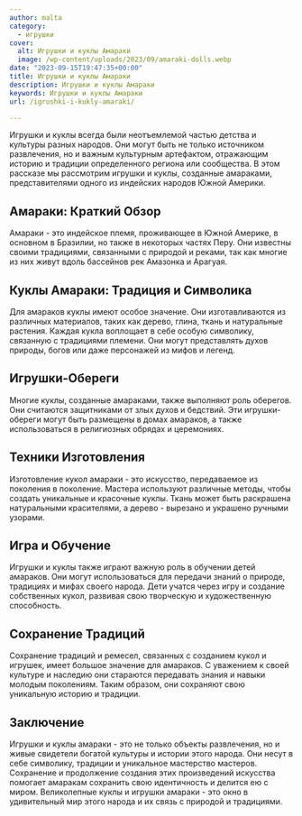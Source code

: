 ```yaml
---
author: malta
category:
  - игрушки
cover:
  alt: Игрушки и куклы Амараки
  image: /wp-content/uploads/2023/09/amaraki-dolls.webp
date: "2023-09-15T19:47:35+00:00"
title: Игрушки и куклы Амараки
description: Игрушки и куклы Амараки
keywords: Игрушки и куклы Амараки
url: /igrushki-i-kukly-amaraki/

---
```

Игрушки и куклы всегда были неотъемлемой частью детства и культуры разных народов. Они могут быть не только источником развлечения, но и важным культурным артефактом, отражающим историю и традиции определенного региона или сообщества. В этом рассказе мы рассмотрим игрушки и куклы, созданные амараками, представителями одного из индейских народов Южной Америки.

## **Амараки: Краткий Обзор**

Амараки \- это индейское племя, проживающее в Южной Америке, в основном в Бразилии, но также в некоторых частях Перу. Они известны своими традициями, связанными с природой и реками, так как многие из них живут вдоль бассейнов рек Амазонка и Арагуая.

## **Куклы Амараки: Традиция и Символика**

Для амараков куклы имеют особое значение. Они изготавливаются из различных материалов, таких как дерево, глина, ткань и натуральные растения. Каждая кукла воплощает в себе особую символику, связанную с традициями племени. Они могут представлять духов природы, богов или даже персонажей из мифов и легенд.

## **Игрушки-Обереги**

Многие куклы, созданные амараками, также выполняют роль оберегов. Они считаются защитниками от злых духов и бедствий. Эти игрушки-обереги могут быть размещены в домах амараков, а также использоваться в религиозных обрядах и церемониях.

## **Техники Изготовления**

Изготовление кукол амараки \- это искусство, передаваемое из поколения в поколение. Мастера используют различные методы, чтобы создать уникальные и красочные куклы. Ткань может быть раскрашена натуральными красителями, а дерево \- вырезано и украшено ручными узорами.

## **Игра и Обучение**

Игрушки и куклы также играют важную роль в обучении детей амараков. Они могут использоваться для передачи знаний о природе, традициях и мифах своего народа. Дети учатся через игру и создание собственных кукол, развивая свою творческую и художественную способность.

## **Сохранение Традиций**

Сохранение традиций и ремесел, связанных с созданием кукол и игрушек, имеет большое значение для амараков. С уважением к своей культуре и наследию они стараются передавать знания и навыки молодым поколениям. Таким образом, они сохраняют свою уникальную историю и традиции.

## **Заключение**

Игрушки и куклы амараки \- это не только объекты развлечения, но и живые свидетели богатой культуры и истории этого народа. Они несут в себе символику, традиции и уникальное мастерство мастеров. Сохранение и продолжение создания этих произведений искусства помогает амаракам сохранить свою идентичность и делится ею с миром. Великолепные куклы и игрушки амараки \- это окно в удивительный мир этого народа и их связь с природой и традициями.
